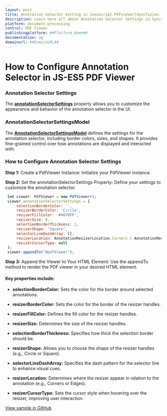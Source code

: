 ```yaml
---
layout: post
title: Annotation Selector Setting in Javascript Pdfviewer|Syncfusion.
description: Learn here all about Annotation Selector Settings in Syncfusion ##Platform_Name## Pdfviewer control of Syncfusion Essential JS 2 and more.
platform: document-processing
control: PDF Viewer
publishingplatform: ##Platform_Name##
documentation: ug
domainurl: ##DomainURL##
---
```



# How to Configure Annotation Selector in JS-ES5 PDF Viewer

### Annotation Selector Settings

The [**annotationSelectorSettings**](https://helpej2.syncfusion.com/javascript/documentation/api/pdfviewer/annotationSelectorSettings/) property allows you to customize the appearance and behavior of the annotation selector in the UI.

### AnnotationSelectorSettingsModel

The [**AnnotationSelectorSettingsModel**](https://helpej2.syncfusion.com/javascript/documentation/api/pdfviewer/annotationSelectorSettingsModel/) defines the settings for the annotation selector, including border colors, sizes, and shapes. It provides fine-grained control over how annotations are displayed and interacted with.

### How to Configure Annotation Selector Settings

**Step 1:**	Create a PdfViewer Instance: Initialize your PdfViewer instance.

**Step 2:** Set the annotationSelectorSettings Property: Define your settings to customize the annotation selector.

```js
 let viewer: PdfViewer = new PdfViewer();
 viewer.annotationSelectorSettings = {
     selectionBorderColor: '',
     resizerBorderColor: 'Circle',
     resizerFillColor: '#4070FF',
     resizerSize: 8,
     selectionBorderThickness: 1,
     resizerShape: 'Square',
     selectorLineDashArray: [],
     resizerLocation: AnnotationResizerLocation.Corners | AnnotationResizerLocation.Edges,
     resizerCursorType: null
 };
 viewer.appendTo("#pdfViewer");
```

**Step 3:**	Append the Viewer to Your HTML Element: Use the appendTo method to render the PDF viewer in your desired HTML element.

#### Key properties include:

* **selectionBorderColor:** Sets the color for the border around selected annotations.

* **resizerBorderColor:** Sets the color for the border of the resizer handles.

* **resizerFillColor:** Defines the fill color for the resizer handles.

* **resizerSize:** Determines the size of the resizer handles.

* **selectionBorderThickness:** Specifies how thick the selection border should be.

* **resizerShape:** Allows you to choose the shape of the resizer handles (e.g., Circle or Square).

* **selectorLineDashArray:** Specifies the dash pattern for the selector line to enhance visual cues.

* **resizerLocation:** Determines where the resizer appear in relation to the annotation (e.g., Corners or Edges).

* **resizerCursorType:** Sets the cursor style when hovering over the resizer, improving user interaction.

[View sample in GitHub](https://github.com/SyncfusionExamples/javascript-pdf-viewer-examples/tree/master/How%20to)